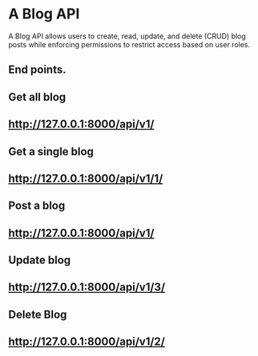 # A Blog API

A Blog API allows users to create, read, update, and delete (CRUD) blog posts while enforcing permissions to restrict access based on user roles. 

## End points.

## Get all blog
## http://127.0.0.1:8000/api/v1/

## Get a single blog
## http://127.0.0.1:8000/api/v1/1/

## Post a blog
## http://127.0.0.1:8000/api/v1/

## Update blog
## http://127.0.0.1:8000/api/v1/3/

## Delete Blog
## http://127.0.0.1:8000/api/v1/2/

